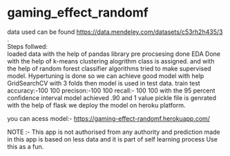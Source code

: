 # gaming_effect_randomf
data used can be found https://data.mendeley.com/datasets/c53rh2h435/3 .<br>
Steps follwed:<br>
loaded data with the help of pandas library 
pre procsesing done 
EDA Done
with the help of k-means clustering alogrithm class is assigned.
and with the help of random forest classifier algorithms  tried to make supervised model.
Hypertuning is done so we can achieve good model with help GridSearchCV with 3 folds
then model is used in test data.
         train   test
accuracy:-100    100
precison:-100    100
recall:- 100     100
with the 95 percent confidence interval model achieved .90 and 1 value
pickle file is genrated
with the help of flask we deploy the model  on heroku platform.

you can acess model:- https://gaming-effect-randomf.herokuapp.com/

NOTE :- This app is not authorised from any authority and prediction made in this app is based on less data and it is part of self learning process
      Use this as a fun.



